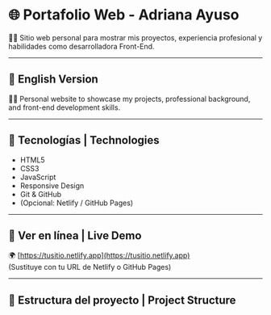 # 🌐 Portafolio Web - Adriana Ayuso

👩‍💻 Sitio web personal para mostrar mis proyectos, experiencia profesional y habilidades como desarrolladora Front-End.

---

## 📄 English Version

👩‍💻 Personal website to showcase my projects, professional background, and front-end development skills.

---

## 🧰 Tecnologías | Technologies

- HTML5  
- CSS3  
- JavaScript  
- Responsive Design  
- Git & GitHub  
- (Opcional: Netlify / GitHub Pages)

---

## 🚀 Ver en línea | Live Demo

🌍 [https://tusitio.netlify.app](https://tusitio.netlify.app)  
(Sustituye con tu URL de Netlify o GitHub Pages)

---

## 📂 Estructura del proyecto | Project Structure

